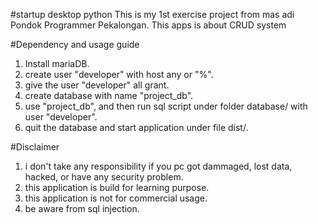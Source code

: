 #startup desktop python
This is my 1st exercise project from mas adi Pondok Programmer Pekalongan. This apps is about CRUD system

#Dependency and usage guide
1. Install mariaDB.
2. create user "developer" with host any or "%".
3. give the user "developer" all grant.
4. create database with name "project_db".
5. use "project_db", and then run sql script under folder database/ with user "developer".
6. quit the database and start application under file dist/.

#Disclaimer
1. i don't take any responsibility if you pc got dammaged, lost data, hacked, or have any security problem.
2. this application is build for learning purpose.
3. this application is not for commercial usage.
4. be aware from sql injection.